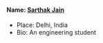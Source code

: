 #### Name: [Sarthak Jain](github.com/thesarthakjain)

- Place: Delhi, India
- Bio: An engineering student
